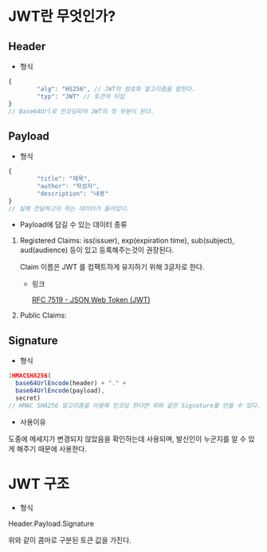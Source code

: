 # JWT란 무엇인가?

## Header

- 형식

```jsx
{
		"alg": "HS256", // JWT의 암호화 알고리즘을 말한다.
		"typ": "JWT" // 토큰의 타입
}
// Base64Url로 인코딩되어 JWT의 첫 부분이 된다.
```

## Payload

- 형식

```jsx
{
		"title": "제목",
		"author": "작성자",
		"description": "내용"
}
// 실제 전달하고자 하는 데이터가 들어있다.
```

- Payload에 담길 수 있는 데이터 종류
1. Registered Claims: iss(issuer), exp(expiration time), sub(subject), aud(audience) 등이 있고 등록해주는것이 권장된다.

    Claim 이름은 JWT 를 컴팩트하게 유지하기 위해 3글자로 한다.

    - 링크

        [RFC 7519 - JSON Web Token (JWT)](https://tools.ietf.org/html/rfc7519#section-4.1)

2. Public Claims: 

## Signature

- 형식

```jsx
1HMACSHA256(
  base64UrlEncode(header) + "." +
  base64UrlEncode(payload),
  secret)
// HMAC SHA256 알고리즘을 이용해 인코딩 한다면 위와 같은 Signature를 만들 수 있다.
```

- 사용이유

도중에 메세지가 변경되지 않았음을 확인하는데 사용되며, 발신인이 누군지를 알 수 있게 해주기 때문에 사용한다.

# JWT 구조

- 형식

Header.Payload.Signature

위와 같이 콤마로 구분된 토큰 값을 가진다.
